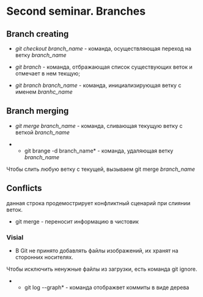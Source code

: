 # Second seminar. Branches

## Branch creating

* *git checkout branch_name* - команда, осуществляющая переход на ветку *branch_name*

* *git branch* - команда, отбражающая список существующих веток и отмечает в нем текщую;

* *git branch branch_name* - команда, инициализирующая ветку с именем  *branhc_name*

## Branch merging

* *git merge branch_name* - команда, сливающая текущую ветку с веткой *branch_name*

* * git brange -d branch_name* - команда, удаляющая ветку *branch_name*

 Чтобы слить любую ветку с текущей, вызываем git merge  *branch_name*


## Conflicts

данная строка продемострирует конфликтный сценарий при слиянии веток.

* git merge - переносит информацию в чистовик 
 
### Visial

* В Git не принято добавлять файлы изображений, их хранят на сторонних
носителях. 

Чтобы исключить ненужные файлы из загрузки, есть команда git ignore.

* * git log --graph* - команда отображвет коммиты в виде дерева